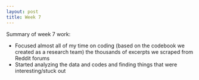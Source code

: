 ```yaml
---
layout: post
title: Week 7
---
```


Summary of week 7 work:
- Focused almost all of my time on coding (based on the codebook we created as a research team) the thousands of excerpts we scraped from Reddit forums
- Started analyzing the data and codes and finding things that were interesting/stuck out
